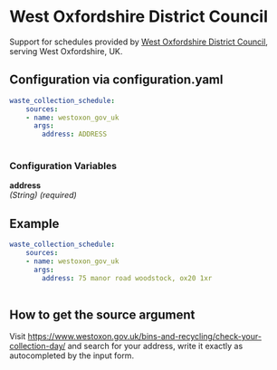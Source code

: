 # West Oxfordshire District Council

Support for schedules provided by [West Oxfordshire District Council](https://westoxon.gov.uk/), serving West Oxfordshire, UK.

## Configuration via configuration.yaml

```yaml
waste_collection_schedule:
    sources:
    - name: westoxon_gov_uk
      args:
        address: ADDRESS
        
```

### Configuration Variables

**address**  
*(String) (required)*

## Example

```yaml
waste_collection_schedule:
    sources:
    - name: westoxon_gov_uk
      args:
        address: 75 manor road woodstock, ox20 1xr
        
```

## How to get the source argument

Visit <https://www.westoxon.gov.uk/bins-and-recycling/check-your-collection-day/> and search for your address, write it exactly as autocompleted by the input form.
